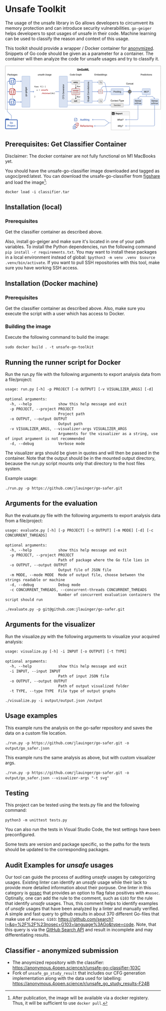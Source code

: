 # Unsafe Toolkit

The usage of the unsafe library in Go allows developers to circumvent its memory
protection and can introduce security vulnerabilities. `go-geiger` helps developers
to spot usages of unsafe in their code. Machine learning can be used to classify
the reason and context of this usage.

This toolkit should provide a wrapper / Docker container for
[anonymized](https://anonymous.4open.science/r/unsafe-go-classifier-103C). 
 Snippets of Go code should be given as a parameter for a container. The container will then analyze the code for unsafe usages and try to classify it.

![Overview graph of UnGoML usage](./gfx/overallArchitecture.png)

## Prerequisites: Get Classifier Container

Disclaimer: The docker container are not fully functional on M1 MacBooks yet. 

You should have the unsafe-go-classifier image downloaded and tagged as usgoc/pred:latest.
You can download the unsafe-go-classifier from [figshare](https://figshare.com/ndownloader/files/35038891?private_link=104bd2191b4fdd1ad430) and load the image[^1]:


```
docker load -i classifier.tar
```

## Installation (local)


### Prerequisites

Get the classifier container as described above. 

Also, install go-geiger and make sure it's located in one of your path variables.
To install the Python dependencies, run the following command `pip install -r requirements.txt`.
You may want to install these packages in a local environment instead of global: `$python3 -m venv .venv ` `$source .venv/bin/activate`.
If you want to pull SSH repositories with this tool, make sure you have working SSH access. 

## Installation (Docker machine)

### Prerequisites

Get the classifier container as described above. 
Also, make sure you execute the script with a user which has access to Docker.


### Building the image

Execute the following command to build the image:

`sudo docker build . -t unsafe-go-toolkit`

## Running the runner script for Docker

Run the run.py file with the following arguments to export analysis data from a file/project:

```
usage: run.py [-h] -p PROJECT [-o OUTPUT] [-v VISUALIZER_ARGS] [-d]

optional arguments:
  -h, --help            show this help message and exit
  -p PROJECT, --project PROJECT
                        Project path
  -o OUTPUT, --output OUTPUT
                        Output path
  -v VISUALIZER_ARGS, --visualizer-args VISUALIZER_ARGS
                        Arguments for the visualizer as a string, use of input argument is not recommended
  -d, --debug           Verbose mode
```

The visualizer args should be given in quotes and will then be passed in the container. Note that the output should be in the mounted output directory, because the run.py script mounts only that directory to the host files system. 

Example usage: 

`./run.py -p https://github.com/jlauinger/go-safer.git`

## Arguments for the evaluation

Run the evaluate.py file with the following arguments to export analysis data from a file/project:

```
usage: evaluate.py [-h] [-p PROJECT] [-o OUTPUT] [-m MODE] [-d] [-c CONCURRENT_THREADS]

optional arguments:
  -h, --help            show this help message and exit
  -p PROJECT, --project PROJECT
                        Path of package where the Go file lies in
  -o OUTPUT, --output OUTPUT
                        Output file of JSON file
  -m MODE, --mode MODE  Mode of output file, choose between the strings readable or machine
  -d, --debug           Debug mode
  -c CONCURRENT_THREADS, --concurrent-threads CONCURRENT_THREADS
                        Number of concurrent evaluation containers the script should run
```


`./evaluate.py -p git@github.com:jlauinger/go-safer.git`

## Arguments for the visualizer

Run the visualize.py with the following arguments to visualize your acquired analysis:

```
usage: visualize.py [-h] -i INPUT [-o OUTPUT] [-t TYPE]

optional arguments:
  -h, --help            show this help message and exit
  -i INPUT, --input INPUT
                        Path of input JSON file
  -o OUTPUT, --output OUTPUT
                        Path of output visualized folder
  -t TYPE, --type TYPE  File type of output graphs
```

`./visualize.py -i output/output.json /output`


## Usage examples

This example runs the analysis on the go-safer repository and saves the data on a custom file location.

`./run.py -p https://github.com/jlauinger/go-safer.git -o output/go_safer.json`

This example runs the same analysis as above, but with custom visualizer args.

`./run.py -p https://github.com/jlauinger/go-safer.git -o output/go_safer.json --visualizer-args "-t svg"`

## Testing

This project can be tested using the tests.py file and the following command:

`python3 -m unittest tests.py`

You can also run the tests in Visual Studio Code, the test settings have been preconfigured.

Some tests are version and package specific, so the paths for the tests should be updated to the corresponding packages.

## Audit Examples for *unsafe* usages

Our tool can guide the process of auditing *unsafe* usages by categorizing usages. 
Existing linter can identify an *unsafe* usage while their lack to provide more detailed information about their porpuse. 
One linter in this category is [gosec](https://github.com/securego/gosec) that provides an option to flag false positives with `#nosec`. 
Optinally, one can add the rule to the comment, such as `G103` for the rule that identify *unsafe* usages.
Thus, this comment helps to identify examples of *unsafe* usages that have been analyzed by a linter and manually verified. 
A simple and fast query to github results in about 370 different Go-files that make use of `#nosec G103`: <https://github.com/search?l=&q=%2F%2F%23nosec+G103+language%3AGo&type=code>.
Note, that this query is via the [GitHub Search API](https://docs.github.com/en/rest/search?apiVersion=2022-11-28#timeouts-and-incomplete-results) and result in incomplete and may differentiating results. 

## Classifier - anonymized submission

- The anoymized repository with the classifier: <https://anonymous.4open.science/r/unsafe-go-classifier-103C>
- Fork of `unsafe_go_study_result` that includes our CFG generation implementation along with the data used for labelling: <https://anonymous.4open.science/r/unsafe_go_study_results-F24B>



[^1]: After publication, the image will be available via a docker registery. Thus, it will be sufficient to use `docker pull`. 

